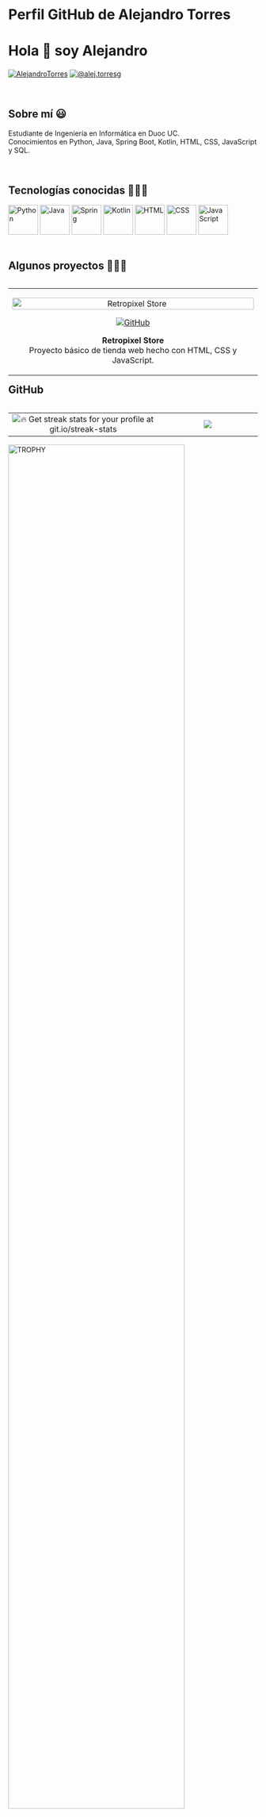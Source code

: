 # Perfil GitHub de Alejandro Torres

<h1 align="left">Hola 👋  soy Alejandro</h1>

<p align="left">
<a href="https://www.linkedin.com/in/alejandro-torres-guarachi/" target="blank"><img align="center" src="https://img.shields.io/badge/LinkedIn-0077B5?style=for-the-badge&logo=linkedin&logoColor=white" alt="AlejandroTorres"/></a>
<a href = "mailto:alej.torresg@duocuc.cl" target="blank"><img align="center" src="https://img.shields.io/badge/Gmail-D14836?style=for-the-badge&logo=gmail&logoColor=white" alt="@alej.torresg"  /></a>
</p>
<br>

<h2>Sobre mí 😃</h2>
<!--Intro start-->
<p align="left">
Estudiante de Ingeniería en Informática en Duoc UC.<br>
Conocimientos en Python, Java, Spring Boot, Kotlin, HTML, CSS, JavaScript y SQL.
</p>
<!--Intro end-->

<br>

<h2 >Tecnologías conocidas 👨🏻‍💻</h2>
<div align="left">
  <img src="https://cdn.jsdelivr.net/gh/tandpfun/skill-icons/icons/Python-Dark.svg" width="60" alt="Python" />
  <img src="https://cdn.jsdelivr.net/gh/tandpfun/skill-icons/icons/Java-Dark.svg" width="60" alt="Java" />
  <img src="https://cdn.jsdelivr.net/gh/tandpfun/skill-icons/icons/Spring-Dark.svg" width="60" alt="Spring" />
  <img src="https://cdn.jsdelivr.net/gh/tandpfun/skill-icons/icons/Kotlin-Dark.svg" width="60" alt="Kotlin" />
  <img src="https://cdn.jsdelivr.net/gh/tandpfun/skill-icons/icons/HTML.svg" width="60" alt="HTML" />
  <img src="https://cdn.jsdelivr.net/gh/tandpfun/skill-icons/icons/CSS.svg" width="60" alt="CSS" />
  <img src="https://cdn.jsdelivr.net/gh/tandpfun/skill-icons/icons/JavaScript.svg" width="60" alt="JavaScript" />
</div>
<br>

<h2>Algunos proyectos 👨🏻‍💻</h2>
<table align="left">
  <tr border="none">
    <td width="25%" align="center">
      <p align="center">
        <a href="https://duroc-sa.github.io/Pagina-Fullstack-II/index.html" title="Ver página">
          <img align="center" width="100%" src="https://raw.githubusercontent.com/Duroc-SA/Pagina-Fullstack-II/main/assets/logo.png" alt="Retropixel Store" />
        </a>
      </p>
      <p align="center">
        <a href="https://github.com/Duroc-SA/Pagina-Fullstack-II" target="blank">
          <img align="center" src="https://img.shields.io/badge/GitHub-100000?style=for-the-badge&logo=github&logoColor=white" alt="GitHub" />
        </a>
      </p>
      <p align="center">
        <b>Retropixel Store</b><br>
        Proyecto básico de tienda web hecho con HTML, CSS y JavaScript.
      </p>
    </td>
  </tr>
</table>
<br>
  
</tr>
</table>
<br>
<br><br>
<br>
<br><br><br>
<br><br>

<h2>GitHub</h2>
<p align="center">
<table align="left">
<tr border="none">
<td width="60%" align="center">
  <img title="🔥 Get streak stats for your profile at git.io/streak-stats" 
       src="https://github-readme-streak-stats.herokuapp.com/?user=AlejandroTGB&theme=dark&hide_border=false" />
</td>
<td width="40%" align="center">
  <img src="https://github-readme-stats.anuraghazra1.vercel.app/api/top-langs/?username=AlejandroTGB&theme=dark&hide_border=false&no-bg=true&no-frame=true&langs_count=10"/>
</td>
</tr>
</table>
<div align="left">
  <a href="https://github.com/ryo-ma/github-profile-trophy" title="Go to Source">
    <img align="center" width="84%" src="https://github-profile-trophy.vercel.app/?username=AlejandroTGB&theme=radical&row=1&column=7&margin-h=15&margin-w=5&no-bg=true" alt="TROPHY" />
  </a>
</div>
</p>
